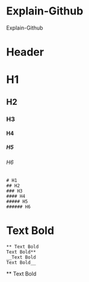 # Explain-Github
Explain-Github

# Header
# H1
## H2
### H3
#### H4
##### H5
###### H6
```
# H1
## H2
### H3
#### H4
##### H5
###### H6
```
# Text Bold
```
** Text Bold
Text Bold**
__Text Bold
Text Bold__
```
** Text Bold

